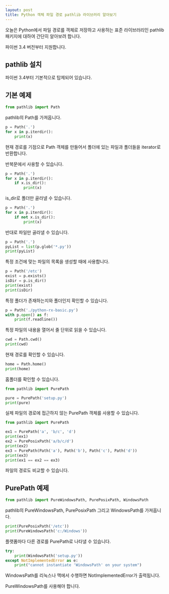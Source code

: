 ```yaml
---
layout: post
title: Python 객체 파일 경로 pathlib 라이브러리 알아보기
---
```


오늘은 Python에서 파일 경로를 객체로 저장하고 사용하는 표준 라이브러리인 pathlib 패키지에 대하여 간단히 알아보려 합니다.

파이썬 3.4 버전부터 지원합니다.

## pathlib 설치

파이썬 3.4부터 기본적으로 탑제되어 있습니다.

## 기본 예제

```python
from pathlib import Path
```

pathlib의 Path를 가져옵니다.

```python
p = Path('.')
for x in p.iterdir():
    print(x)
```

현재 경로를 기점으로 Path 객체를 만들어서 폴더에 있는 파일과 폴더들을 iterator로 반환합니다.

반복문에서 사용할 수 있습니다.

```python
p = Path('.')
for x in p.iterdir():
    if x.is_dir():
        print(x)
```

is_dir로 폴더만 골라낼 수 있습니다.

```python
p = Path('.')
for x in p.iterdir():
    if not x.is_dir():
        print(x)
```

반대로 파일만 골라낼 수 있습니다.

```python
p = Path('.')
pyList = list(p.glob('*.py'))
print(pyList)
```

특정 조건에 맞는 파일의 목록을 생성할 때에 사용합니다.

```python
p = Path('/etc')
exist = p.exists()
isDir = p.is_dir()
print(exist)
print(isDir)
```

특정 폴더가 존재하는지와 폴더인지 확인할 수 있습니다.

```python
p = Path('./python-rx-basic.py')
with p.open() as f:
    print(f.readline())
```

특정 파일의 내용을 열어서 줄 단위로 읽을 수 있습니다.

```python
cwd = Path.cwd()
print(cwd)
```

현재 경로를 확인할 수 있습니다.

```python
home = Path.home()
print(home)
```

홈폴더를 확인할 수 있습니다.

```python
from pathlib import PurePath

pure = PurePath('setup.py')
print(pure)
```

실제 파일의 경로에 접근하지 않는 PurePath 객체를 사용할 수 있습니다.

```python
from pathlib import PurePath

ex1 = PurePath('a', 'b/c', 'd')
print(ex1)
ex2 = PurePosixPath('a/b/c/d')
print(ex2)
ex3 = PurePath(Path('a'), Path('b'), Path('c'), Path('d'))
print(ex3)
print(ex1 == ex2 == ex3)
```

파일의 경로도 비교할 수 있습니다.

## PurePath 예제

```python
from pathlib import PureWindowsPath, PurePosixPath, WindowsPath
```

pathlib의 PureWindowsPath, PurePosixPath 그리고 WindowsPath를 가져옵니다.

```python
print(PurePosixPath('/etc'))
print(PureWindowsPath('c:/Windows'))
```

플랫폼마다 다른 경로를 PurePath로 나타낼 수 있습니다.

```python
try:
    print(WindowsPath('setup.py'))
except NotImplementedError as e:
    print("cannot instantiate 'WindowsPath' on your system")
```

WindowsPath를 리눅스나 맥에서 수행하면 NotImplementedError가 출력됩니다.

PureWindowsPath를 사용해야 합니다.
